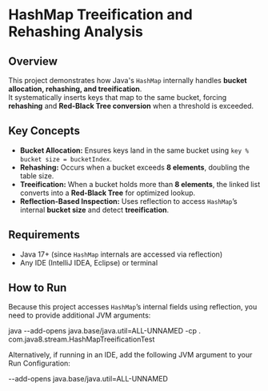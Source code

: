 # **HashMap Treeification and Rehashing Analysis**

## **Overview**
This project demonstrates how Java's `HashMap` internally handles **bucket allocation, rehashing, and treeification**.  
It systematically inserts keys that map to the same bucket, forcing **rehashing** and **Red-Black Tree conversion** when a threshold is exceeded.

## **Key Concepts**
- **Bucket Allocation:** Ensures keys land in the same bucket using `key % bucket size = bucketIndex`.  
- **Rehashing:** Occurs when a bucket exceeds **8 elements**, doubling the table size.  
- **Treeification:** When a bucket holds more than **8 elements**, the linked list converts into a **Red-Black Tree** for optimized lookup.  
- **Reflection-Based Inspection:** Uses reflection to access `HashMap`’s internal **bucket size** and detect **treeification**.  

## **Requirements**
- Java 17+ (since `HashMap` internals are accessed via reflection)
- Any IDE (IntelliJ IDEA, Eclipse) or terminal

## **How to Run**
Because this project accesses `HashMap`’s internal fields using reflection, you need to provide additional JVM arguments:  

java --add-opens java.base/java.util=ALL-UNNAMED -cp . com.java8.stream.HashMapTreeificationTest

Alternatively, if running in an IDE, add the following JVM argument to your Run Configuration:


--add-opens java.base/java.util=ALL-UNNAMED

